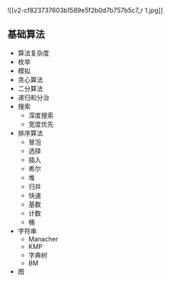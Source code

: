 ![[v2-cf823737603b1589e5f2b0d7b757b5c7_r 1.jpg]]

## 基础算法
 - 算法复杂度
 - 枚举
 - 模拟
 - 贪心算法
 - 二分算法
 - 递归和分治
 - 搜索
	 - 深度搜索
	 - 宽度优先
- 排序算法
	- 冒泡
	- 选择
	- 插入
	- 希尔
	- 堆
	- 归并
	- 快速
	- 基数
	- 计数
	- 桶
- 字符串
	- Manacher
	- KMP
	- 字典树
	- BM
- 图
